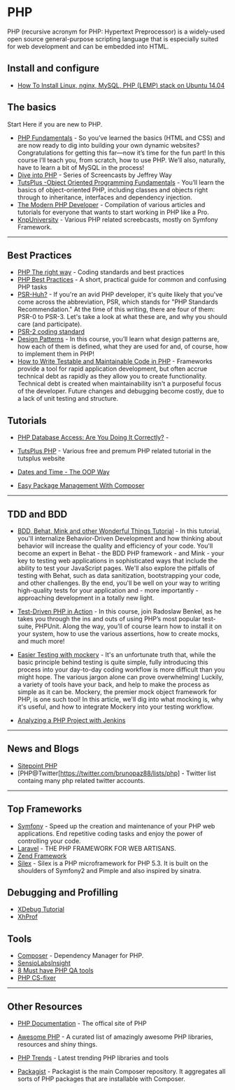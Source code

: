 
# PHP

PHP (recursive acronym for PHP: Hypertext Preprocessor) is a widely-used open source general-purpose scripting language that is especially suited for web development and can be embedded into HTML.

## Install and configure

* [How To Install Linux, nginx, MySQL, PHP (LEMP) stack on Ubuntu 14.04](https://www.digitalocean.com/community/tutorials/how-to-install-linux-nginx-mysql-php-lemp-stack-on-ubuntu-14-04)

## The basics

Start Here if you are new to PHP.

* [PHP Fundamentals](https://tutsplus.com/course/php-fundamentals/) - So you’ve learned the basics (HTML and CSS) and are now ready to dig into building your own dynamic websites? Congratulations for getting this far—now it’s time for the fun part! In this course I’ll teach you, from scratch, how to use PHP. We’ll also, naturally, have to learn a bit of MySQL in the process!
* [Dive into PHP](http://blog.themeforest.net/screencasts/diving-into-php-video-series/) - Series of Screencasts by Jeffrey Way
* [TutsPlus -Object Oriented Programming Fundamentals](http://code.tutsplus.com/courses/php-object-oriented-programming-fundamentals) - You’ll learn the basics of object-oriented PHP, including classes and objects right through to inheritance, interfaces and dependency injection.
* [The Modern PHP Developer](https://tutsplus.com/2013/03/the-modern-php-developer/) - Compilation of various articles and tutorials for everyone that wants to start working in PHP like a Pro.
* [KnpUniversity](http://knpuniversity.com/) - Various PHP related screebcasts, mostly on  Symfony Framework.

---

## Best Practices

* [PHP The right way](http://www.phptherightway.com/) - Coding standards and best practices
* [PHP Best Practices](https://phpbestpractices.org/) - A short, practical guide for common and confusing PHP tasks
* [PSR-Huh?](http://code.tutsplus.com/tutorials/psr-huh--net-29314) - If you're an avid PHP developer, it's quite likely that you've come across the abbreviation, PSR, which stands for "PHP Standards Recommendation." At the time of this writing, there are four of them: PSR-0 to PSR-3. Let's take a look at what these are, and why you should care (and participate).
* [PSR-2 coding standard](http://www.php-fig.org/psr/psr-2/)
* [Design Patterns](https://tutsplus.com/course/agile-design-patterns/) - In this course, you’ll learn what design patterns are, how each of them is defined, what they are used for and, of course, how to implement them in PHP!
* [How to Write Testable and Maintainable Code in PHP](http://code.tutsplus.com/tutorials/how-to-write-testable-and-maintainable-code-in-php--net-31726) - Frameworks provide a tool for rapid application development, but often accrue technical debt as rapidly as they allow you to create functionality. Technical debt is created when maintainability isn't a purposeful focus of the developer. Future changes and debugging become costly, due to a lack of unit testing and structure.

## Tutorials

* [PHP Database Access: Are You Doing It Correctly?](http://code.tutsplus.com/tutorials/php-database-access-are-you-doing-it-correctly--net-25338) - 

* [TutsPlus PHP](http://hub.tutsplus.com/search?utf8=%E2%9C%93&search%5Bkeywords%5D=php&button=) - Various free and premum PHP related tutorial in the tutsplus website

* [Dates and Time - The OOP Way](http://dev.tutsplus.com/tutorials/dates-and-time-the-oop-way--net-35395)
* [Easy Package Management With Composer](http://code.tutsplus.com/tutorials/easy-package-management-with-composer--net-25530)

---

## TDD and BDD

* [BDD, Behat, Mink and other Wonderful Things Tutorial](http://knpuniversity.com/screencast/behat) -  In this tutorial, you'll internalize Behavior-Driven Development and how thinking about behavior will increase the quality and efficiency of your code. You'll become an expert in Behat - the BDD PHP framework - and Mink - your key to testing web applications in sophisticated ways that include the ability to test your JavaScript pages. We'll also explore the pitfalls of testing with Behat, such as data sanitization, bootstrapping your code, and other challenges. By the end, you'll be well on your way to writing high-quality tests for your application and - more importantly - approaching development in a totally new light.

* [Test-Driven PHP in Action](https://tutsplus.com/course/test-driven-php/) - In this course, join Radoslaw Benkel, as he takes you through the ins and outs of using PHP’s most popular test-suite, PHPUnit. Along the way, you’ll of course learn how to install it on your system, how to use the various assertions, how to create mocks, and much more!

* [Easier Testing with mockery](https://tutsplus.com/tutorial/easier-testing-with-mockery/) - It's an unfortunate truth that, while the basic principle behind testing is quite simple, fully introducing this process into your day-to-day coding workflow is more difficult than you might hope. The various jargon alone can prove overwhelming! Luckily, a variety of tools have your back, and help to make the process as simple as it can be. Mockery, the premier mock object framework for PHP, is one such tool!
In this article, we'll dig into what mocking is, why it's useful, and how to integrate Mockery into your testing workflow.

* [Analyzing a PHP Project with Jenkins](http://www.sitepoint.com/analyzing-php-project-jenkins/)

---

##  News and Blogs

* [Sitepoint PHP](http://www.sitepoint.com/php/)
* [PHP@Twitter[https://twitter.com/brunopaz88/lists/php] - Twitter list containg many php related twitter accounts.

---

## Top Frameworks

* [Symfony](http://symfony.com) - Speed up the creation and maintenance of your PHP web applications. End repetitive coding tasks and enjoy the power of controlling your code.
* [Laravel](http://laravel.com) - THE PHP FRAMEWORK FOR WEB ARTISANS.
* [Zend Framework](http://framework.zend.com/)
* [Silex](silex.sensiolabs.org) - Silex is a PHP microframework for PHP 5.3. It is built on the shoulders of Symfony2 and Pimple and also inspired by sinatra.

## Debugging and Profilling

* [XDebug Tutorial](http://code.tutsplus.com/tutorials/xdebug-professional-php-debugging--net-34396)
* [XhProf](https://github.com/phacility/xhprof)

## Tools

* [Composer](http://getcomposer.org) - Dependency Manager for PHP.
* [SensioLabsInsight](https://insight.sensiolabs.com)
* [8 Must have PHP QA tools](http://www.sitepoint.com/8-must-have-php-quality-assurance-tools/)
* [PHP CS-fixer](http://cs.sensiolabs.org)

---

## Other Resources

* [PHP Documentation](http://php.net/) - The offical site of PHP 

* [Awesome PHP](https://github.com/ziadoz/awesome-php) - A curated list of amazingly awesome PHP libraries, resources and shiny things.

* [PHP Trends](http://phptrends.com/) - Latest trending PHP libraries and tools

* [Packagist](http://packagist.org) - Packagist is the main Composer repository. It aggregates all sorts of PHP packages that are installable with Composer.
